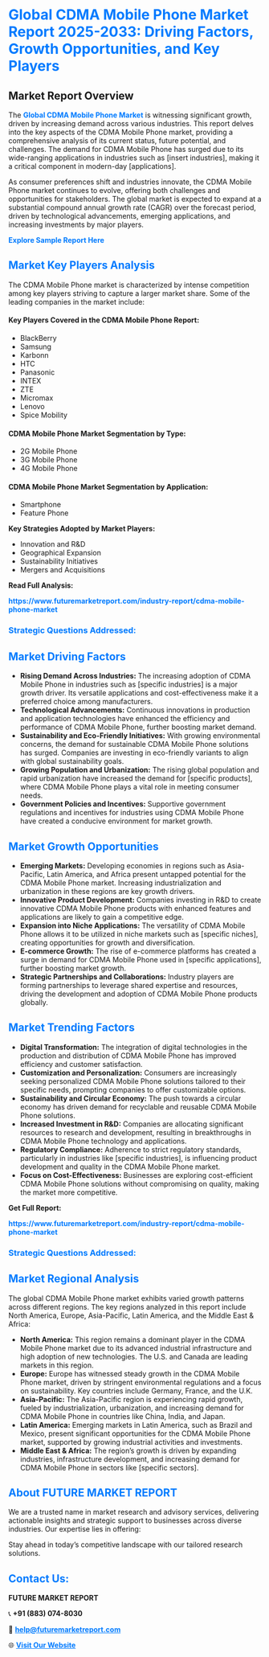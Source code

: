 <h1 style="color: #007BFF;">Global CDMA Mobile Phone Market Report 2025-2033: Driving Factors, Growth Opportunities, and Key Players</h1>

<section id="overview">
<h2>Market Report Overview</h2>
<p>The <a href="https://www.futuremarketreport.com/industry-report/cdma-mobile-phone-market" style="color: #007BFF; text-decoration: none;"><strong>Global CDMA Mobile Phone Market</strong></a> is witnessing significant growth, driven by increasing demand across various industries. This report delves into the key aspects of the CDMA Mobile Phone market, providing a comprehensive analysis of its current status, future potential, and challenges. The demand for CDMA Mobile Phone has surged due to its wide-ranging applications in industries such as [insert industries], making it a critical component in modern-day [applications].</p>
<p>As consumer preferences shift and industries innovate, the CDMA Mobile Phone market continues to evolve, offering both challenges and opportunities for stakeholders. The global market is expected to expand at a substantial compound annual growth rate (CAGR) over the forecast period, driven by technological advancements, emerging applications, and increasing investments by major players.</p>
</section>

<section id="overview">
<p><a href="https://www.futuremarketreport.com/request-sample/reportId=82326" style="color: #007BFF; text-decoration: none;"><strong>Explore Sample Report Here</strong></a></p>
</section>

<section id="key-players">
<h2 style="color: #007BFF;">Market Key Players Analysis</h2>
<p>The CDMA Mobile Phone market is characterized by intense competition among key players striving to capture a larger market share. Some of the leading companies in the market include:</p>
<h4>Key Players Covered in the CDMA Mobile Phone Report:</h4>
<ul><li>BlackBerry</li><li>Samsung</li><li>Karbonn</li><li>HTC</li><li>Panasonic</li><li>INTEX</li><li>ZTE</li><li>Micromax</li><li>Lenovo</li><li>Spice Mobility</li></ul>
<h4>CDMA Mobile Phone Market Segmentation by Type:</h4>
<ul><li>2G Mobile Phone</li><li>3G Mobile Phone</li><li>4G Mobile Phone</li></ul>

<h4>CDMA Mobile Phone Market Segmentation by Application:</h4>
<ul><li>Smartphone</li><li>Feature Phone</li></ul>
<p><strong>Key Strategies Adopted by Market Players:</strong></p>
<ul>
<li>Innovation and R&D</li>
<li>Geographical Expansion</li>
<li>Sustainability Initiatives</li>
<li>Mergers and Acquisitions</li>
</ul>
</section>

<section>
<p><strong>Read Full Analysis: </strong></p><a href="https://www.futuremarketreport.com/industry-report/cdma-mobile-phone-market" style="color: #007BFF; text-decoration: none;"><strong>https://www.futuremarketreport.com/industry-report/cdma-mobile-phone-market</strong></a>
<h3 style="color: #007BFF;">Strategic Questions Addressed:</h3>
</section>

<section id="driving-factors">
<h2 style="color: #007BFF;">Market Driving Factors</h2>
<ul>
<li><strong>Rising Demand Across Industries:</strong> The increasing adoption of CDMA Mobile Phone in industries such as [specific industries] is a major growth driver. Its versatile applications and cost-effectiveness make it a preferred choice among manufacturers.</li>
<li><strong>Technological Advancements:</strong> Continuous innovations in production and application technologies have enhanced the efficiency and performance of CDMA Mobile Phone, further boosting market demand.</li>
<li><strong>Sustainability and Eco-Friendly Initiatives:</strong> With growing environmental concerns, the demand for sustainable CDMA Mobile Phone solutions has surged. Companies are investing in eco-friendly variants to align with global sustainability goals.</li>
<li><strong>Growing Population and Urbanization:</strong> The rising global population and rapid urbanization have increased the demand for [specific products], where CDMA Mobile Phone plays a vital role in meeting consumer needs.</li>
<li><strong>Government Policies and Incentives:</strong> Supportive government regulations and incentives for industries using CDMA Mobile Phone have created a conducive environment for market growth.</li>
</ul>
</section>

<section id="growth-opportunities">
<h2 style="color: #007BFF;">Market Growth Opportunities</h2>
<ul>
<li><strong>Emerging Markets:</strong> Developing economies in regions such as Asia-Pacific, Latin America, and Africa present untapped potential for the CDMA Mobile Phone market. Increasing industrialization and urbanization in these regions are key growth drivers.</li>
<li><strong>Innovative Product Development:</strong> Companies investing in R&D to create innovative CDMA Mobile Phone products with enhanced features and applications are likely to gain a competitive edge.</li>
<li><strong>Expansion into Niche Applications:</strong> The versatility of CDMA Mobile Phone allows it to be utilized in niche markets such as [specific niches], creating opportunities for growth and diversification.</li>
<li><strong>E-commerce Growth:</strong> The rise of e-commerce platforms has created a surge in demand for CDMA Mobile Phone used in [specific applications], further boosting market growth.</li>
<li><strong>Strategic Partnerships and Collaborations:</strong> Industry players are forming partnerships to leverage shared expertise and resources, driving the development and adoption of CDMA Mobile Phone products globally.</li>
</ul>
</section>

<section id="trending-factors">
<h2 style="color: #007BFF;">Market Trending Factors</h2>
<ul>
<li><strong>Digital Transformation:</strong> The integration of digital technologies in the production and distribution of CDMA Mobile Phone has improved efficiency and customer satisfaction.</li>
<li><strong>Customization and Personalization:</strong> Consumers are increasingly seeking personalized CDMA Mobile Phone solutions tailored to their specific needs, prompting companies to offer customizable options.</li>
<li><strong>Sustainability and Circular Economy:</strong> The push towards a circular economy has driven demand for recyclable and reusable CDMA Mobile Phone solutions.</li>
<li><strong>Increased Investment in R&D:</strong> Companies are allocating significant resources to research and development, resulting in breakthroughs in CDMA Mobile Phone technology and applications.</li>
<li><strong>Regulatory Compliance:</strong> Adherence to strict regulatory standards, particularly in industries like [specific industries], is influencing product development and quality in the CDMA Mobile Phone market.</li>
<li><strong>Focus on Cost-Effectiveness:</strong> Businesses are exploring cost-efficient CDMA Mobile Phone solutions without compromising on quality, making the market more competitive.</li>
</ul>
</section>

<section>
<p><strong>Get Full Report: </strong></p><a href="https://www.futuremarketreport.com/industry-report/cdma-mobile-phone-market" style="color: #007BFF; text-decoration: none;"><strong>https://www.futuremarketreport.com/industry-report/cdma-mobile-phone-market</strong></a>
<h3 style="color: #007BFF;">Strategic Questions Addressed:</h3>
</section>


<section id="regional-analysis">
<h2 style="color: #007BFF;">Market Regional Analysis</h2>
<p>The global CDMA Mobile Phone market exhibits varied growth patterns across different regions. The key regions analyzed in this report include North America, Europe, Asia-Pacific, Latin America, and the Middle East & Africa:</p>
<ul>
<li><strong>North America:</strong> This region remains a dominant player in the CDMA Mobile Phone market due to its advanced industrial infrastructure and high adoption of new technologies. The U.S. and Canada are leading markets in this region.</li>
<li><strong>Europe:</strong> Europe has witnessed steady growth in the CDMA Mobile Phone market, driven by stringent environmental regulations and a focus on sustainability. Key countries include Germany, France, and the U.K.</li>
<li><strong>Asia-Pacific:</strong> The Asia-Pacific region is experiencing rapid growth, fueled by industrialization, urbanization, and increasing demand for CDMA Mobile Phone in countries like China, India, and Japan.</li>
<li><strong>Latin America:</strong> Emerging markets in Latin America, such as Brazil and Mexico, present significant opportunities for the CDMA Mobile Phone market, supported by growing industrial activities and investments.</li>
<li><strong>Middle East & Africa:</strong> The region’s growth is driven by expanding industries, infrastructure development, and increasing demand for CDMA Mobile Phone in sectors like [specific sectors].</li>
</ul>
</section>

<footer>
<h2 style="color: #007BFF;">About FUTURE MARKET REPORT</h2>
<p>We are a trusted name in market research and advisory services, delivering actionable insights and strategic support to businesses across diverse industries. Our expertise lies in offering:</p>

<p>Stay ahead in today’s competitive landscape with our tailored research solutions.</p>

<h2 style="color: #007BFF;">Contact Us:</h2>
<p><strong>FUTURE MARKET REPORT</strong></p>
<p>📞 <strong>+91 (883) 074-8030</strong></p>
<p>📧 <strong><a href="mailto:help@futuremarketreport.com" style="color: #007BFF;">help@futuremarketreport.com</a></strong></p>
<p>🌐 <strong><a href="https://www.futuremarketreport.com/" style="color: #007BFF;">Visit Our Website</a></strong></p>
</footer>